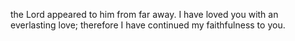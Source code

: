 the Lord appeared to him from far away. I have loved you with an everlasting love; therefore I have continued my faithfulness to you.
